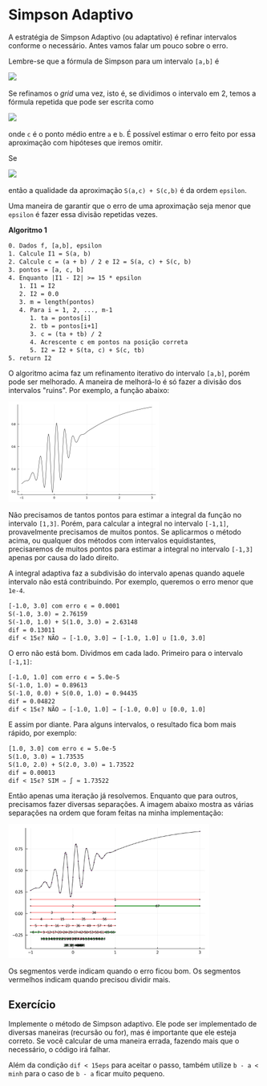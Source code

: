 # Simpson Adaptivo

A estratégia de Simpson Adaptivo (ou adaptativo) é refinar intervalos conforme o necessário. Antes vamos falar um pouco sobre o erro.

Lembre-se que a fórmula de Simpson para um intervalo `[a,b]` é

<img src="https://render.githubusercontent.com/render/math?math=\large \displaystyle S(a,b) = \frac{(b-a)}{6}\bigg[f(a) %2B 4f\Big(\frac{a %2B b}{2}\Big) %2B f(b)\bigg] \approx \int_a^b f(x) \text{d}x.">

Se refinamos o _grid_ uma vez, isto é, se dividimos o intervalo em 2, temos a fórmula repetida que pode ser escrita como

<img src="https://render.githubusercontent.com/render/math?math=\large \displaystyle S(a,c) %2B S(c,b).">

onde `c` é o ponto médio entre `a` e `b`.
É possível estimar o erro feito por essa aproximação com hipóteses que iremos omitir.

Se

<img src="https://render.githubusercontent.com/render/math?math=\large \displaystyle \left\vert S(a,b) - S(a,c) - S(c,b)\right| < 15\epsilon">

então a qualidade da aproximação `S(a,c) + S(c,b)` é da ordem `epsilon`.

Uma maneira de garantir que o erro de uma aproximação seja menor que `epsilon` é fazer essa divisão repetidas vezes.

**Algoritmo 1**

    0. Dados f, [a,b], epsilon
    1. Calcule I1 = S(a, b)
    2. Calcule c = (a + b) / 2 e I2 = S(a, c) + S(c, b)
    3. pontos = [a, c, b]
    4. Enquanto |I1 - I2| >= 15 * epsilon
       1. I1 = I2
       2. I2 = 0.0
       3. m = length(pontos)
       4. Para i = 1, 2, ..., m-1
          1. ta = pontos[i]
          2. tb = pontos[i+1]
          3. c = (ta + tb) / 2
          4. Acrescente c em pontos na posição correta
          5. I2 = I2 + S(ta, c) + S(c, tb)
    5. return I2

O algoritmo acima faz um refinamento iterativo do intervalo `[a,b]`, porém pode ser melhorado. A maneira de melhorá-lo é só fazer a divisão dos intervalos "ruins". Por exemplo, a função abaixo:

<img src="funcao-ruim.png" width=300>

Não precisamos de tantos pontos para estimar a integral da função no intervalo `[1,3]`.
Porém, para calcular a integral no intervalo `[-1,1]`, provavelmente precisamos de muitos pontos.
Se aplicarmos o método acima, ou qualquer dos métodos com intervalos equidistantes, precisaremos de muitos pontos para estimar a integral no intervalo `[-1,3]` apenas por causa do lado direito.

A integral adaptiva faz a subdivisão do intervalo apenas quando aquele intervalo não está contribuindo. Por exemplo, queremos o erro menor que `1e-4`.

    [-1.0, 3.0] com erro ϵ = 0.0001
    S(-1.0, 3.0) = 2.76159
    S(-1.0, 1.0) + S(1.0, 3.0) = 2.63148
    dif = 0.13011
    dif < 15ϵ? NÃO ⇒ [-1.0, 3.0] → [-1.0, 1.0] ∪ [1.0, 3.0]

O erro não está bom. Dividmos em cada lado. Primeiro para o intervalo `[-1,1]`:

    [-1.0, 1.0] com erro ϵ = 5.0e-5
    S(-1.0, 1.0) = 0.89613
    S(-1.0, 0.0) + S(0.0, 1.0) = 0.94435
    dif = 0.04822
    dif < 15ϵ? NÃO ⇒ [-1.0, 1.0] → [-1.0, 0.0] ∪ [0.0, 1.0]

E assim por diante.
Para alguns intervalos, o resultado fica bom mais rápido, por exemplo:

    [1.0, 3.0] com erro ϵ = 5.0e-5
    S(1.0, 3.0) = 1.73535
    S(1.0, 2.0) + S(2.0, 3.0) = 1.73522
    dif = 0.00013
    dif < 15ϵ? SIM ⇒ ∫ ≈ 1.73522

Então apenas uma iteração já resolvemos. Enquanto que para outros, precisamos fazer diversas separações.
A imagem abaixo mostra as várias separações na ordem que foram feitas na minha implementação:

<img src="resultado-funcao-ruim.png" width=400>

Os segmentos verde indicam quando o erro ficou bom.
Os segmentos vermelhos indicam quando precisou dividir mais.

## Exercício

Implemente o método de Simpson adaptivo. Ele pode ser implementado de diversas maneiras (recursão ou for), mas é importante que ele esteja correto. Se você calcular de uma maneira errada, fazendo mais que o necessário, o código irá falhar.

Além da condição `dif < 15eps` para aceitar o passo, também utilize `b - a < minh` para o caso de `b - a` ficar muito pequeno.